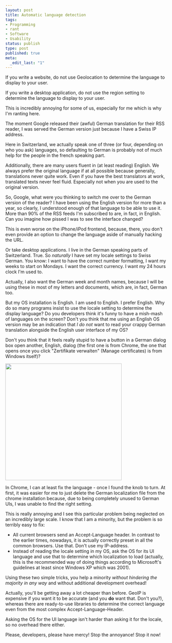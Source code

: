 ```yaml
---
layout: post
title: Automatic language detection
tags:
- Programming
- rant
- Software
- Usability
status: publish
type: post
published: true
meta:
  _edit_last: "1"
---
```

If you write a website, do not use Geolocation to determine the language to display to your user.

If you write a desktop application, do not use the region setting to determine the language to display to your user.

This is incredibly annoying for some of us, especially for me which is why I'm ranting here.

The moment Google released their (awful) German translation for their RSS reader, I was served the German version just because I have a Swiss IP address.

Here in Switzerland, we actually speak one of three (or four, depending on who you ask) languages, so defaulting to German is probably not of much help for the people in the french speaking part.

Additionally, there are many users fluent in (at least reading) English. We always prefer the original language if at all possible because generally, translations never quite work. Even if you have the best translators at work, translated texts never feel fluid. Especially not when you are used to the original version.

So, Google, what were you thinking to switch me over to the German version of the reader? I have been using the English version for more than a year, so clearly, I understood enough of that language to be able to use it. More than 90% of the RSS feeds I'm subscribed to are, in fact, in English. Can you imagine how pissed I was to see the interface changed?

This is even worse on the iPhone/iPod frontend, because, there, you don't even provide an option to change the language aside of manually hacking the URL.

Or take desktop applications. I live in the German speaking parts of Switzerland. True. So <em>naturally</em> I have set my locale settings to Swiss German. You know: I want to have the correct number formatting, I want my weeks to start on Mondays. I want the correct currency. I want my 24 hours clock I'm used to.

Actually, I also want the German week and month names, because I will be using these in most of my letters and documents, which are, in fact, German too.

But my OS installation is English. I am used to English. I prefer English. Why do so many programs insist to use the locale setting to determine the display language? Do you developers think it's funny to have a mish-mash of languages on the screen? Don't you think that me using an English OS version may be an indication that <em>I do not</em> want to read your crappy German translation alongside the English user interface of my OS?

Don't you think that it feels really stupid to have a button in a German dialog box open another, English, dialog (the first one is from Chrome, the one that opens once you click "Zertifikate verwalten" (Manage certificates) is from Windows itself)?

<a href="http://www.gnegg.ch/wp-content/uploads/2008/09/langmix.png"><img class="aligncenter size-full wp-image-458" title="langmix" src="http://www.gnegg.ch/wp-content/uploads/2008/09/langmix.png" alt="" width="362" height="363" /></a>

In Chrome, I can at least fix the language - once I found the knob to turn. At first, it was easier for me to just delete the German localization file from the chrome installation because, due to being completely unused to German UIs, I was unable to find the right setting.

This is really annoying and I see this particular problem being neglected on an incredibly large scale. I know that I am a minority, but the problem is so terribly easy to fix:
<ul>
	<li>All current browsers send an Accept-Language header. In contrast to the earlier times, nowadays, it is actually correctly preset in all the common browsers. Use that. Don't use my IP-address.</li>
	<li>Instead of reading the locale setting in my OS, ask the OS for its UI language and use that to determine which localization to load (actually, this is the recommended way of doing things according to Microsoft's guidelines at least since Windows XP which was 2001).</li>
</ul>
Using these two simple tricks, you help a minority <em>without hindering the majority in any way</em> and without additional development overhead!

Actually, you'll be getting away a lot cheaper than before. GeoIP is expensive if you want it to be accurate (and you <strong>do</strong> want that. Don't you?), whereas there are ready-to-use libraries to determine the correct language even from the most complex Accept-Language-Header.

Asking the OS for the UI language isn't harder than asking it for the locale, so no overhead there either.

Please, developers, please have mercy! Stop the annoyance! Stop it now!
